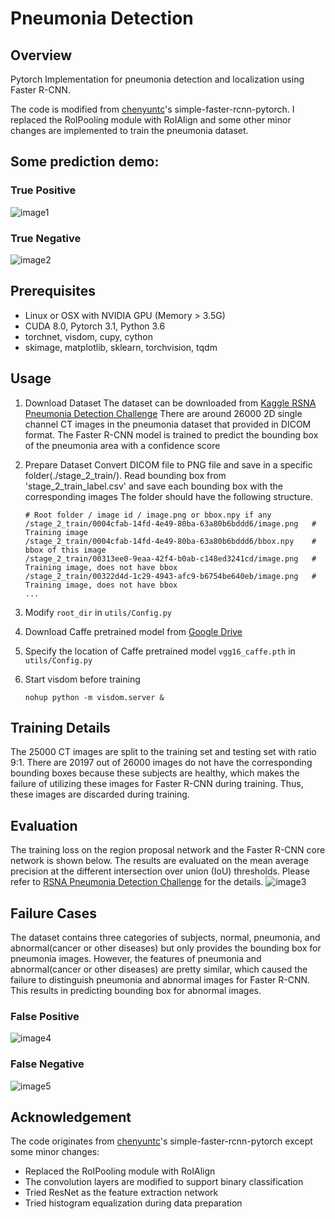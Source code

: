 # Pneumonia Detection

## Overview
Pytorch Implementation for pneumonia detection and localization using Faster R-CNN.

The code is modified from [chenyuntc](https://github.com/chenyuntc/simple-faster-rcnn-pytorch)'s simple-faster-rcnn-pytorch.
I replaced the RoIPooling module with RoIAlign and some other minor changes are implemented to train the pneumonia dataset.

## Some prediction demo:
### True Positive
![image1](https://github.com/limingwu8/Pneumonia-Detection/blob/master/images/TP.png)
### True Negative
![image2](https://github.com/limingwu8/Pneumonia-Detection/blob/master/images/TN.png)

## Prerequisites
* Linux or OSX with NVIDIA GPU (Memory > 3.5G)
* CUDA 8.0, Pytorch 3.1, Python 3.6
* torchnet, visdom, cupy, cython
* skimage, matplotlib, sklearn, torchvision, tqdm

## Usage
1. Download Dataset
The dataset can be downloaded from
[Kaggle RSNA Pneumonia Detection Challenge](https://www.kaggle.com/c/rsna-pneumonia-detection-challenge)
There are around 26000 2D single channel CT images in the pneumonia dataset that provided in DICOM format.
The Faster R-CNN model is trained to predict the bounding box of the pneumonia area with a confidence score
2. Prepare Dataset
Convert DICOM file to PNG file and save in a specific folder(./stage_2_train/).
Read bounding box from 'stage_2_train_label.csv' and save each bounding box with the corresponding images
The folder should have the following structure.

	```
	# Root folder / image id / image.png or bbox.npy if any
	/stage_2_train/0004cfab-14fd-4e49-80ba-63a80b6bddd6/image.png   # Training image
	/stage_2_train/0004cfab-14fd-4e49-80ba-63a80b6bddd6/bbox.npy    # bbox of this image
	/stage_2_train/00313ee0-9eaa-42f4-b0ab-c148ed3241cd/image.png   # Training image, does not have bbox
	/stage_2_train/00322d4d-1c29-4943-afc9-b6754be640eb/image.png   # Training image, does not have bbox
	...
	```
3. Modify `root_dir` in `utils/Config.py`
4. Download Caffe pretrained model from [Google Drive](https://drive.google.com/drive/folders/1xz1cRK3em0kGNuUBKUplW_r2xtkO63S7?usp=sharing)
5. Specify the location of Caffe pretrained model `vgg16_caffe.pth` in `utils/Config.py`
5. Start visdom before training
	```
	nohup python -m visdom.server &
	```

## Training Details
The 25000 CT images are split to the training set and testing set with ratio 9:1. There are 20197 out of 26000 images do not have
the corresponding bounding boxes because these subjects are healthy, which makes the failure of utilizing these images
for Faster R-CNN during training. Thus, these images are discarded during training.

## Evaluation
The training loss on the region proposal network and the Faster R-CNN core network is shown below. The results are evaluated on the mean average precision at the different intersection over union (IoU) thresholds.
Please refer to [RSNA Pneumonia Detection Challenge](https://www.kaggle.com/c/rsna-pneumonia-detection-challenge#evaluation) for the details.
![image3](https://github.com/limingwu8/Pneumonia-Detection/blob/master/images/evaluation.png)

## Failure Cases
The dataset contains three categories of subjects, normal, pneumonia, and abnormal(cancer or other diseases) but only provides the bounding box for pneumonia images. However, the features of pneumonia and abnormal(cancer or other diseases)
are pretty similar, which caused the failure to distinguish pneumonia and abnormal images for Faster R-CNN. This results in predicting bounding box for abnormal images.
### False Positive
![image4](https://github.com/limingwu8/Pneumonia-Detection/blob/master/images/FP.png)
### False Negative
![image5](https://github.com/limingwu8/Pneumonia-Detection/blob/master/images/FN.png)


## Acknowledgement
The code originates from [chenyuntc](https://github.com/chenyuntc/simple-faster-rcnn-pytorch)'s simple-faster-rcnn-pytorch except some minor changes:
* Replaced the RoIPooling module with RoIAlign
* The convolution layers are modified to support binary classification
* Tried ResNet as the feature extraction network
* Tried histogram equalization during data preparation